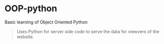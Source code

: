 # OOP-python
Basic learning of Object Oriented Python
> Uses Python for server side code to serve the data for viewvers of the website.
